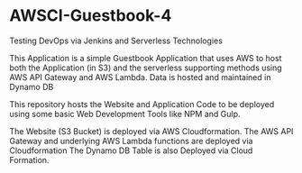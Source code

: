 # AWSCI-Guestbook-4
Testing DevOps via Jenkins and Serverless Technologies

This Application is a simple Guestbook Application that uses AWS to host both the Application (in S3) and the serverless supporting methods using AWS API Gateway and AWS Lambda.
Data is hosted and maintained in Dynamo DB

This repository hosts the Website and Application Code to be deployed using some basic Web Development Tools like NPM and Gulp.

The Website (S3 Bucket) is deployed via AWS Cloudformation.
The AWS API Gateway and underlying AWS Lambda functions are deployed via Cloudformation
The Dynamo DB Table is also Deployed via Cloud Formation.